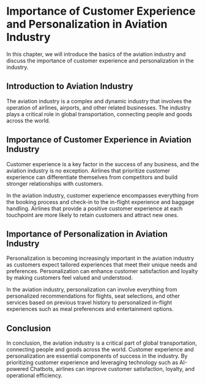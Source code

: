 Importance of Customer Experience and Personalization in Aviation Industry
==================================================================================================================

In this chapter, we will introduce the basics of the aviation industry and discuss the importance of customer experience and personalization in the industry.

Introduction to Aviation Industry
---------------------------------

The aviation industry is a complex and dynamic industry that involves the operation of airlines, airports, and other related businesses. The industry plays a critical role in global transportation, connecting people and goods across the world.

Importance of Customer Experience in Aviation Industry
------------------------------------------------------

Customer experience is a key factor in the success of any business, and the aviation industry is no exception. Airlines that prioritize customer experience can differentiate themselves from competitors and build stronger relationships with customers.

In the aviation industry, customer experience encompasses everything from the booking process and check-in to the in-flight experience and baggage handling. Airlines that provide a positive customer experience at each touchpoint are more likely to retain customers and attract new ones.

Importance of Personalization in Aviation Industry
--------------------------------------------------

Personalization is becoming increasingly important in the aviation industry as customers expect tailored experiences that meet their unique needs and preferences. Personalization can enhance customer satisfaction and loyalty by making customers feel valued and understood.

In the aviation industry, personalization can involve everything from personalized recommendations for flights, seat selections, and other services based on previous travel history to personalized in-flight experiences such as meal preferences and entertainment options.

Conclusion
----------

In conclusion, the aviation industry is a critical part of global transportation, connecting people and goods across the world. Customer experience and personalization are essential components of success in the industry. By prioritizing customer experience and leveraging technology such as AI-powered Chatbots, airlines can improve customer satisfaction, loyalty, and operational efficiency.
